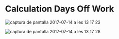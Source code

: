 <h1> Calculation Days Off Work </h1>


![captura de pantalla 2017-07-14 a les 13 17 23](https://user-images.githubusercontent.com/26334453/28211955-296a7edc-6897-11e7-8b85-ef6c496b6f63.png)


![captura de pantalla 2017-07-14 a les 13 17 28](https://user-images.githubusercontent.com/26334453/28211960-2f0dc826-6897-11e7-8832-118f9f9f3299.png)

